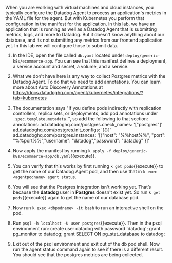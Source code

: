 When you are working with virtual machines and cloud instances, you typically configure the Datadog Agent to process an application's metrics in the YAML file for the agent. But with Kubernetes you perform that configuration in the manifest for the application. In this lab, we have an application that is running as well as a Datadog Agent that is submitting metrics, logs, and more to Datadog. But it doesn't know anything about our database, and its not submitting any metrics from our frontend application yet. In this lab we will configure those to submit data. 

1.  In the IDE, open the file called `db.yaml` located under `deploy/generic-k8s/ecommerce-app`. You can see that this manifest defines a deployment, a service account and secret, a volume, and a service. 
2.  What we don't have here is any way to collect Postgres metrics with the Datadog Agent. To do that we need to add annotations. You can learn more about Auto Discovery Annotations at https://docs.datadoghq.com/agent/kubernetes/integrations/?tab=kubernetes
3.  The documentation says "If you define pods indirectly with replication controllers, replica sets, or deployments, add pod annotations under `.spec.template.metadata.`", so add the following to that section:
        annotations:
        ad.datadoghq.com/postgres.check_names: '["postgres"]'
        ad.datadoghq.com/postgres.init_configs: '[{}]'
        ad.datadoghq.com/postgres.instances: '[{"host": "%%host%%", "port": "%%port%%","username": "datadog","password": "datadog" }]'
4.  Now apply the manifest by running `k apply -f deploy/generic-k8s/ecommerce-app/db.yaml`{{execute}}.
5.  You can verify that this works by first running `k get pods`{{execute}} to get the name of our Datadog Agent pod, and then use that in `k exec <agentpodname> agent status`.
6.  You will see that the Postgres integration isn't working yet. That’s because the **datadog** user in **Postgres** doesn't exist yet. So run `k get pods`{{execute}} again to get the name of our database pod. 
7.  Now run `k exec <dbpodname> -it bash` to run an interactive shell on the pod. 
8.  Run `psql -h localhost -U user postgres`{{execute}}. Then in the psql environment run: 
        create user datadog with password 'datadog';
        grant pg_monitor to datadog;
        grant SELECT ON pg_stat_database to datadog;

9.  Exit out of the psql environment and exit out of the db pod shell. Now run the agent status command again to see if there is a different result. You should see that the postgres metrics are being collected.
